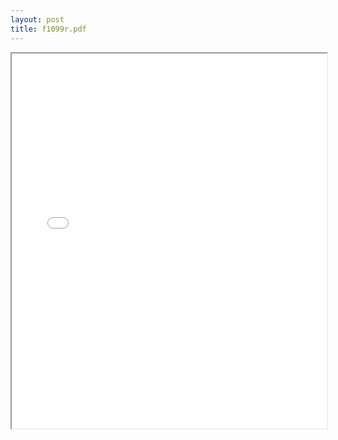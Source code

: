 ```yaml
---
layout: post
title: f1099r.pdf
---
```


<div class="pdf-container">
<iframe src="/ea/assets/pdfs/f1099r.pdf" height="600" width="100%" allowFullScreen="true"></iframe>
</div>

